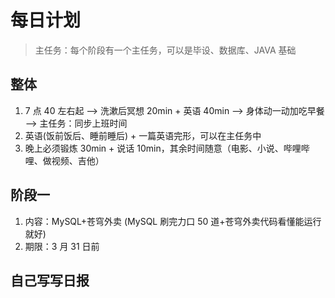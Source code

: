 # 每日计划

> 主任务：每个阶段有一个主任务，可以是毕设、数据库、JAVA 基础

## 整体

1. 7 点 40 左右起 --> 洗漱后冥想 20min + 英语 40min --> 身体动一动加吃早餐 --> 主任务：同步上班时间
2. 英语(饭前饭后、睡前睡后) + 一篇英语完形，可以在主任务中
3. 晚上必须锻炼 30min + 说话 10min，其余时间随意（电影、小说、哔哩哔哩、做视频、吉他）

## 阶段一

1. 内容：MySQL+苍穹外卖 (MySQL 刷完力口 50 道+苍穹外卖代码看懂能运行就好)
1. 期限：3 月 31 日前

## 自己写写日报
